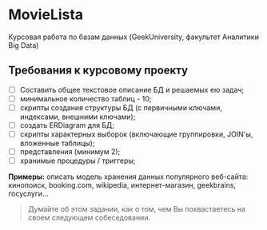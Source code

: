 # MovieLista
Курсовая работа по базам данных (GeekUniversity, факультет Аналитики Big Data)

 ## Требования к курсовому проекту
 - [ ] Составить общее текстовое описание БД и решаемых ею задач;
 - [ ] минимальное количество таблиц - 10;
 - [ ] скрипты создания структуры БД (с первичными ключами, индексами, внешними ключами);
 - [ ] создать ERDiagram для БД;
 - [ ] скрипты характерных выборок (включающие группировки, JOIN'ы, вложенные таблицы);
 - [ ] представления (минимум 2);
 - [ ] хранимые процедуры / триггеры;

 **Примеры:** описать модель хранения данных популярного веб-сайта: кинопоиск, booking.com, wikipedia, интернет-магазин, geekbrains, госуслуги...

 > Думайте об этом задании, как о том, чем Вы похвастаетесь на своем следующем собеседовании.
